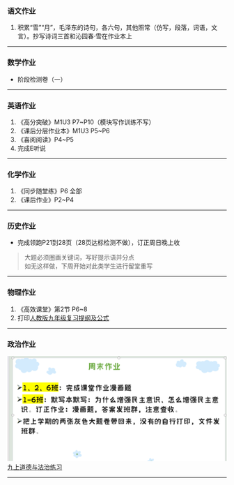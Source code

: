 ### 语文作业
1. 积累“雪”“月”，毛泽东的诗句，各六句，其他照常（仿写，段落，词语，文言）。抄写诗词三首和沁园春·雪在作业本上
---

### 数学作业
* 阶段检测卷（一）
---

### 英语作业
1. 《高分突破》M1U3 P7~P10（模块写作训练不写）
2. 《课后分层作业本》M1U3 P5~P6
3. 《喜阅阅读》P4~P5
4. 完成E听说
---

### 化学作业
1. 《同步随堂练》P6 全部
2. 《课后作业》P2~P4
---

### 历史作业
* 完成领跑P21到28页（28页达标检测不做），订正周日晚上收
> 大题必须圈画关键词，写好提示语并分点  
> 如无这样做，下周开始对此类学生进行留堂重写
---

### 物理作业
1. 《高效课堂》第2节 P6~8
2. 打印[人教版九年级复习提纲及公式](https://lz.qaiu.top/d/lz/iXGJV35h076j@86tf)

---

### 政治作业
![hw](../hw_G9S1/_image/1p.png)  
[九上道德与法治练习](https://lz.qaiu.top/d/lz/iImdj35g9l7c@9vt2)

---
